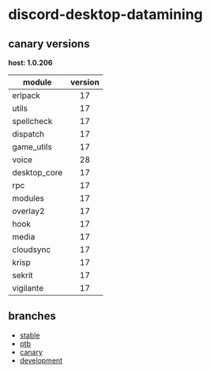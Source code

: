 # discord-desktop-datamining

## canary versions

**host: 1.0.206**

| module | version |
| ------ | :-----: |
| erlpack | 17 |
| utils | 17 |
| spellcheck | 17 |
| dispatch | 17 |
| game_utils | 17 |
| voice | 28 |
| desktop_core | 17 |
| rpc | 17 |
| modules | 17 |
| overlay2 | 17 |
| hook | 17 |
| media | 17 |
| cloudsync | 17 |
| krisp | 17 |
| sekrit | 17 |
| vigilante | 17 |

## branches

- [stable](https://github.com/OpenAsar/discord-desktop-datamining/tree/stable)
- [ptb](https://github.com/OpenAsar/discord-desktop-datamining/tree/ptb)
- [canary](https://github.com/OpenAsar/discord-desktop-datamining/tree/canary)
- [development](https://github.com/OpenAsar/discord-desktop-datamining/tree/development)